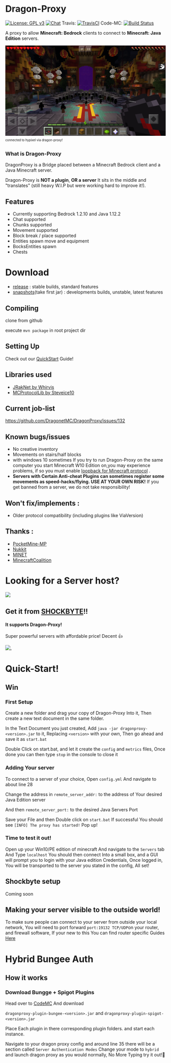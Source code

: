 
# **Dragon-Proxy**

[![License: GPL v3](https://img.shields.io/badge/License-GPL%20v3-blue.svg)](http://www.gnu.org/licenses/gpl-3.0)
[![Chat](https://img.shields.io/badge/chat-on%20discord-7289da.svg)](https://discord.gg/CmkxTz2)
Travis: [![TravisCI](https://travis-ci.org/DragonetMC/DragonProxy.svg?branch=master)](https://travis-ci.org/DragonetMC/DragonProxy)
Code-MC: [![Build Status](https://ci.codemc.org/buildStatus/icon?job=DragonetMC/DragonProxy)](https://ci.codemc.org/job/DragonetMC/job/DragonProxy/)


A proxy to allow **Minecraft: Bedrock** clients to connect to **Minecraft: Java Edition** servers.

![Screenshot](https://github.com/DragonetMC/DragonProxy/raw/master/screenshots/hypixel.png)
 <sup> <sub>connected to hypixel via dragon-proxy!</sub> </sup>

### What is Dragon-Proxy
DragonProxy is a Bridge placed between a Minecraft Bedrock client and a Java Minecraft server.

Dragon-Proxy is __NOT a plugin__, __OR a server__ It sits in the middle and "translates" (still heavy W.I.P but were working hard to improve it!).

## Features
- Currently supporting Bedrock 1.2.10 and Java 1.12.2
- Chat supported
- Chunks supported
- Movement supported
- Block break / place supported
- Entities spawn move and equipment
- BocksEntities spawn
- Chests




# Download
 - [release](https://github.com/DragonetMC/DragonProxy/releases) : stable builds, standard features
 - [snapshots](https://ci.codemc.org/job/DragonetMC/job/DragonProxy/lastSuccessfulBuild/artifact/proxy/target/)(take first jar) : developments builds, unstable, latest features

## Compiling
clone from github

execute `mvn package` in root project dir

## Setting Up
Check out our [QuickStart](https://github.com/abelj001/DragonProxy/blob/master/README.md#quick-start) Guide!


## Libraries used
* [JRakNet by Whirvis](https://github.com/JRakNet/JRakNet)
* [MCProtocolLib by Steveice10](https://github.com/Steveice10/MCProtocolLib)


## Current job-list 
https://github.com/DragonetMC/DragonProxy/issues/132

## Known bugs/issues
 - No creative inventory
 - Movements on stairs/half blocks
 - with windows 10 sometimes If you try to run Dragon-Proxy on the same computer you start Minecraft W10 Edition on,you may experience problems, if so you must enable [loopback for Minecraft protocol](http://pmmp.readthedocs.io/en/rtfd/faq/connecting/win10localhostcantconnect.html) .
 - __Servers with Certain Anti-cheat Plugins can sometimes register some movements as speed-hacks/flying. **USE AT YOUR OWN RISK!**__
If you get banned from a server, we do not take responsibility!


## Won't fix/implements :
 - Older protocol compatibility (including plugins like ViaVersion)


## Thanks :
* [PocketMine-MP](https://github.com/pmmp/PocketMine-MP)
* [Nukkit](https://github.com/NukkitX/Nukkit)
* [MINET](https://github.com/NiclasOlofsson/MiNET)
* [MinecraftCoalition](http://wiki.vg)

# Looking for a Server host?
[![](https://shockbyte.com/assets/img/logo-2017.png)](https://shockbyte.com/partner/dragonet)
## Get it from [SHOCKBYTE](https://shockbyte.com/partner/dragonet)!! 
#### It supports Dragon-Proxy!
Super powerful servers with affordable price! Decent 👍  

![,](http://www.solidbackgrounds.com/images/2560x1440/2560x1440-white-solid-color-background.jpg)




# Quick-Start!

 ## **Win**

 ### **First Setup**

   Create a new folder and drag your copy of Dragon-Proxy Into it, Then create a new text document in the same folder.

   In the Text Document you just created, Add `java -jar dragonproxy-<version>.jar` to it, Replacing `<version>` with your own, Then go ahead and save it as `start.bat` 

   Double Click on start.bat, and let it create the `config` and `metrics` files, Once done you can then type `stop` in the console to close it

 ### **Adding Your server**

   To connect to a server of your choice, Open `config.yml` And navigate to about line 28 

   Change the address in  `remote_server_addr:` to the address of Your desired Java Edition server

   And then `remote_server_port:` to the desired  Java Servers Port

   Save your File and then Double click on `start.bat` If successful You should see `[INFO] The proxy has started!` Pop up!
    
   ### **Time to test it out!**    
Open up your Win10/PE edition of minecraft And navigate to the `Servers` tab And Type `localhost` You should then connect Into a small box, and a GUI will prompt you to login with your Java edition Credentials, Once logged in, You will be transported to the server you stated in the config, All set! 

## **Shockbyte setup**
Coming soon


##  **Making your server visible to the outside world!**
 To make sure people can connect to your server from outside your local network, You will need to port forward `port:19132 TCP/UDP`on your router, and firewall software, If your new to this You can find router specific Guides [Here](https://portforward.com/router.htm)


# Hybrid Bungee Auth

## How it works
<Hoverepic please explain>
  
  ### Download Bungge + Spigot Plugins
  
   Head over to [CodeMC](https://ci.codemc.org/job/DragonetMC/job/DragonProxy/) And download 
  
  `dragonproxy-plugin-bungee-<version>.jar` and `dragonproxy-plugin-spigot-<version>.jar`
  
  Place Each plugin in there corresponding  plugin folders. and start each instance. 
  
  Navigate to your dragon proxy config and around line 35 there will be a section called `Server Authentication Modes` Change your mode   to `hybrid` and launch dragon proxy as you would normally, No More Typing try it out!🍪
  
